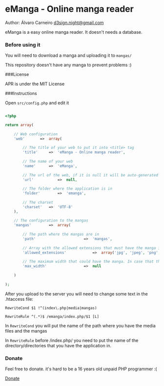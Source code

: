 eManga - Online manga reader
==================

Author: Álvaro Carneiro [d3sign.night@gmail.com](mailto:d3sign.night@gmail.com)

eManga is a easy online manga reader. It doesn't needs a database.

### Before using it

You will need to download a manga and uploading it to `mangas/`

This repository doesn't have any manga to prevent problems :)

###License

APR is under the MIT License

###Instructions

Open `src/config.php` and edit it

```php

<?php

return array(
	
	// Web configuration
	'web'		=>	array(
		
		// The title of your web to put it into <title> tag
		'title'		=>	'eManga - Online manga reader',
		
		// The name of your web
		'name'		=>	'eManga',
		
		// The url of the web, if it is null it will be auto-generated
		'url'			=>	null,
		
		// The folder where the application is in
		'folder'		=>	'emanga',
		
		// The charset
		'charset'	=>	'UTF-8'
	),
	
	// The configuration to the mangas
	'mangas'		=>	array(
		
		// The path where the mangas are in
		'path'						=>	'mangas',
		
		// Array with the allowed extensions that must have the manga image
		'allowed_extensions'			=>	array('jpg', 'jpeg', 'png', 'bmp', 'gif'),
		
		// The maximum width that could have the manga. In case that the manga was higher then resize it
		'max_width'					=>	null
		
	)
	
);

```

After you upload to the server you will need to change some text in the .htaccess file:

` RewriteCond $1 !^(index\.php|media|mangas) `

` RewriteRule ^(.*)$ /emanga/index.php/$1 [L] `

In `RewriteCond` you will put the name of the path where you have the media files and the mangas

In `RewriteRule` before /index.php/ you need to put the name of the directory/directories that you have the application in.

### Donate

Feel free to donate. it's hard to be a 16 years old unpaid PHP programmer :(

[Donate](https://www.paypal.com/cgi-bin/webscr?cmd=_donations&business=L5ZA6BHERQHZG&lc=UY&item_name=PHP&currency_code=USD&bn=PP%2dDonationsBF%3abtn_donateCC_LG%2egif%3aNonHosted)

